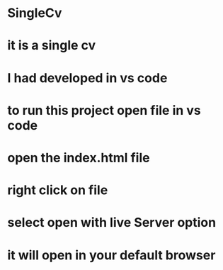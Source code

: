 # SingleCv
# it is a single cv 
# I had developed in vs code 
# to run this project open file in vs code 
# open the index.html file 
# right click on file
# select  open with live Server option 
# it will open in your default browser